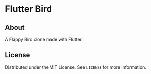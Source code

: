 # Flutter Bird

## About

A Flappy Bird clone made with Flutter.

## License

Distributed under the MIT License. See `LICENSE` for more information.
